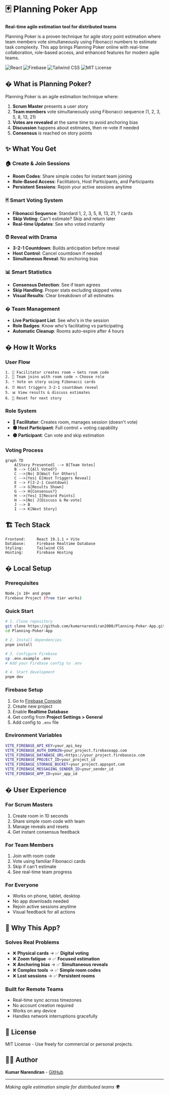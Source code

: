 # 🃏 Planning Poker App

**Real-time agile estimation tool for distributed teams**

Planning Poker is a proven technique for agile story point estimation where team members vote simultaneously using Fibonacci numbers to estimate task complexity. This app brings Planning Poker online with real-time collaboration, role-based access, and enhanced features for modern agile teams.

![React](https://img.shields.io/badge/React-19.1.1-blue)
![Firebase](https://img.shields.io/badge/Firebase-12.2.1-orange)
![Tailwind CSS](https://img.shields.io/badge/TailwindCSS-3.4.17-38B2AC)
![MIT License](https://img.shields.io/badge/License-MIT-green.svg)

## � What is Planning Poker?

Planning Poker is an agile estimation technique where:
1. **Scrum Master** presents a user story
2. **Team members** vote simultaneously using Fibonacci sequence (1, 2, 3, 5, 8, 13, 21)
3. **Votes are revealed** at the same time to avoid anchoring bias
4. **Discussion** happens about estimates, then re-vote if needed
5. **Consensus** is reached on story points

## ✨ What You Get

### 🏠 **Create & Join Sessions**
- **Room Codes**: Share simple codes for instant team joining
- **Role-Based Access**: Facilitators, Host Participants, and Participants
- **Persistent Sessions**: Rejoin your active sessions anytime

### 🃏 **Smart Voting System**
- **Fibonacci Sequence**: Standard 1, 2, 3, 5, 8, 13, 21, ? cards
- **Skip Voting**: Can't estimate? Skip and return later
- **Real-time Updates**: See who voted instantly

### ⏰ **Reveal with Drama**
- **3-2-1 Countdown**: Builds anticipation before reveal
- **Host Control**: Cancel countdown if needed
- **Simultaneous Reveal**: No anchoring bias

### 📊 **Smart Statistics**
- **Consensus Detection**: See if team agrees
- **Skip Handling**: Proper stats excluding skipped votes
- **Visual Results**: Clear breakdown of all estimates

### � **Team Management**
- **Live Participant List**: See who's in the session
- **Role Badges**: Know who's facilitating vs participating
- **Automatic Cleanup**: Rooms auto-expire after 4 hours

## � How It Works

### **User Flow**
```
1. 📝 Facilitator creates room → Gets room code
2. 👥 Team joins with room code → Choose role  
3. 🃏 Vote on story using Fibonacci cards
4. ⏰ Host triggers 3-2-1 countdown reveal
5. 📊 View results & discuss estimates
6. 🔄 Reset for next story
```

### **Role System**
- **🔵 Facilitator**: Creates room, manages session (doesn't vote)
- **🟢 Host Participant**: Full control + voting capability  
- **🟣 Participant**: Can vote and skip estimation

### **Voting Process**
```mermaid
graph TD
    A[Story Presented] --> B[Team Votes]
    B --> C{All Voted?}
    C -->|No| D[Wait for Others]
    C -->|Yes| E[Host Triggers Reveal]
    E --> F[3-2-1 Countdown]
    F --> G[Results Shown]
    G --> H{Consensus?}
    H -->|Yes| I[Record Points]
    H -->|No| J[Discuss & Re-vote]
    J --> B
    I --> K[Next Story]
```

## 🏗️ Tech Stack

```
Frontend:     React 19.1.1 + Vite
Database:     Firebase Realtime Database  
Styling:      Tailwind CSS
Hosting:      Firebase Hosting
```

## � Local Setup

### Prerequisites
```bash
Node.js 18+ and pnpm
Firebase Project (free tier works)
```

### Quick Start
```bash
# 1. Clone repository
git clone https://github.com/kumarnarendiran2000/Planning-Poker-App.git
cd Planning-Poker-App

# 2. Install dependencies  
pnpm install

# 3. Configure Firebase
cp .env.example .env
# Add your Firebase config to .env

# 4. Start development
pnpm dev
```

### Firebase Setup
1. Go to [Firebase Console](https://console.firebase.google.com/)
2. Create new project
3. Enable **Realtime Database**
4. Get config from **Project Settings > General**
5. Add config to `.env` file

### Environment Variables
```bash
VITE_FIREBASE_API_KEY=your_api_key
VITE_FIREBASE_AUTH_DOMAIN=your_project.firebaseapp.com
VITE_FIREBASE_DATABASE_URL=https://your_project.firebaseio.com
VITE_FIREBASE_PROJECT_ID=your_project_id
VITE_FIREBASE_STORAGE_BUCKET=your_project.appspot.com
VITE_FIREBASE_MESSAGING_SENDER_ID=your_sender_id
VITE_FIREBASE_APP_ID=your_app_id
```

## � User Experience

### **For Scrum Masters**
1. Create room in 10 seconds
2. Share simple room code with team
3. Manage reveals and resets
4. Get instant consensus feedback

### **For Team Members**  
1. Join with room code
2. Vote using familiar Fibonacci cards
3. Skip if can't estimate
4. See real-time team progress

### **For Everyone**
- Works on phone, tablet, desktop
- No app downloads needed
- Rejoin active sessions anytime
- Visual feedback for all actions

## 🎯 Why This App?

### **Solves Real Problems**
- ❌ **Physical cards** → ✅ **Digital voting**
- ❌ **Zoom fatigue** → ✅ **Focused estimation**  
- ❌ **Anchoring bias** → ✅ **Simultaneous reveals**
- ❌ **Complex tools** → ✅ **Simple room codes**
- ❌ **Lost sessions** → ✅ **Persistent rooms**

### **Built for Remote Teams**
- Real-time sync across timezones
- No account creation required
- Works on any device
- Handles network interruptions gracefully

## 📄 License

MIT License - Use freely for commercial or personal projects.

## 👨‍💻 Author

**Kumar Narendiran** - [GitHub](https://github.com/kumarnarendiran2000)

---

*Making agile estimation simple for distributed teams* 🌍